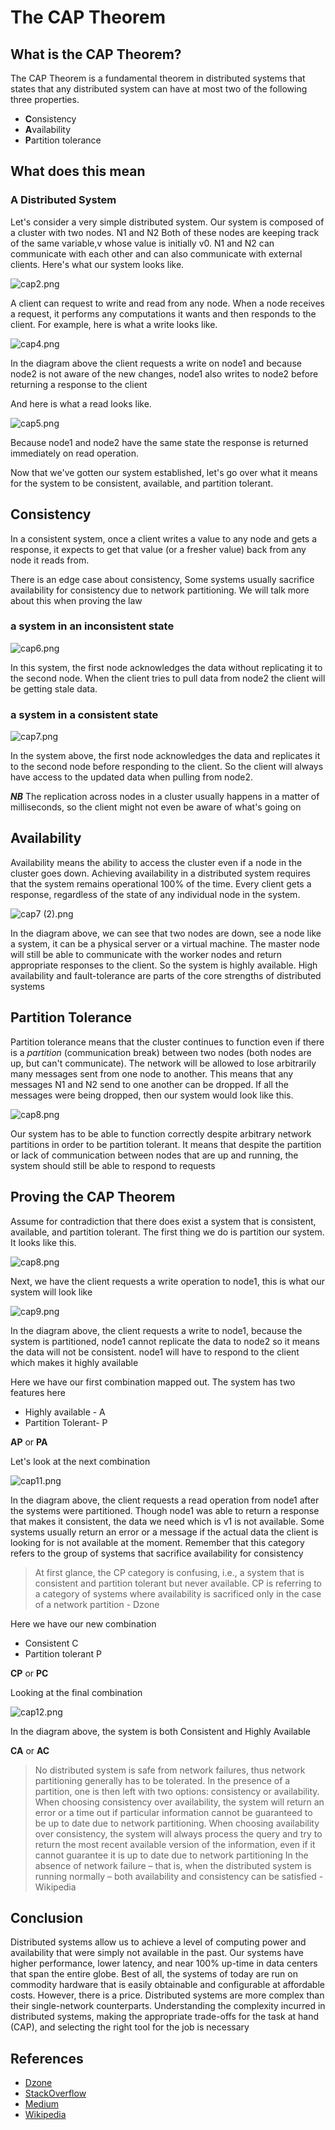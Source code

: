 # The CAP Theorem

## What is the CAP Theorem?

The CAP Theorem is a fundamental theorem in distributed systems that states that any distributed system can have at most two of the following three properties.

- **C**onsistency
- **A**vailability
- **P**artition tolerance

## What does this mean

### A Distributed System
Let's consider a very simple distributed system. Our system is composed of a cluster with two nodes. N1 and N2 Both of these nodes are keeping track of the same variable,v whose value is initially v0. N1 and N2 can communicate with each other and can also communicate with external clients. Here's what our system looks like.

![cap2.png](https://cdn.hashnode.com/res/hashnode/image/upload/v1589916341302/AhSGDFdqn.png)

A client can request to write and read from any node. When a node receives a request, it performs any computations it wants and then responds to the client. For example, here is what a write looks like.

![cap4.png](https://cdn.hashnode.com/res/hashnode/image/upload/v1589916207006/vMQtnL7UX.png)

In the diagram above the client requests a write on node1 and because node2 is not aware of the new changes, node1 also writes to node2 before returning a response to the client

And here is what a read looks like.

![cap5.png](https://cdn.hashnode.com/res/hashnode/image/upload/v1589916669300/YJHY9di5j.png)

Because node1 and node2 have the same state the response is returned immediately on read operation.

Now that we've gotten our system established, let's go over what it means for the system to be consistent, available, and partition tolerant.

## Consistency
In a consistent system, once a client writes a value to any node and gets a response, it expects to get that value (or a fresher value) back from any node it reads from.

There is an edge case about consistency, Some systems usually sacrifice availability for consistency due to network partitioning. We will talk more about this when proving the law

### a system in an inconsistent state

![cap6.png](https://cdn.hashnode.com/res/hashnode/image/upload/v1589918492749/2dmgsUsG6.png)

In this system, the first node acknowledges the data without replicating it to the second node. When the client tries to pull data from node2 the client will be getting stale data. 

### a system in a consistent state

![cap7.png](https://cdn.hashnode.com/res/hashnode/image/upload/v1589919360112/lWnzD5c86.png)

In the system above, the first node acknowledges the data and replicates it to the second node before responding to the client. So the client will always have access to the updated data when pulling from node2. 

**_NB_** The replication across nodes in a cluster usually happens in a matter of milliseconds, so the client might not even be aware of what's going on

## Availability
Availability means the ability to access the cluster even if a node in the cluster goes down. Achieving availability in a distributed system requires that the system remains operational 100% of the time. Every client gets a response, regardless of the state of any individual node in the system.

![cap7 (2).png](https://cdn.hashnode.com/res/hashnode/image/upload/v1589921622640/YdJ3PzR-G.png)

In the diagram above, we can see that two nodes are down, see a node like a system, it can be a physical server or a virtual machine. The master node will still be able to communicate with the worker nodes and return appropriate responses to the client. So the system is highly available. High availability and fault-tolerance are parts of the core strengths of distributed systems

## Partition Tolerance
Partition tolerance means that the cluster continues to function even if there is a 
*partition* (communication break) between two nodes (both nodes are up, but can't communicate). The network will be allowed to lose arbitrarily many messages sent from one node to another. This means that any messages 
N1 and N2 send to one another can be dropped. If all the messages were being dropped, then our system would look like this.

![cap8.png](https://cdn.hashnode.com/res/hashnode/image/upload/v1589922223110/BpKr9hWC7.png)

Our system has to be able to function correctly despite arbitrary network partitions in order to be partition tolerant. It means that despite the partition or lack of communication between nodes that are up and running, the system should still be able to respond to requests

## Proving the CAP Theorem

Assume for contradiction that there does exist a system that is consistent, available, and partition tolerant. The first thing we do is partition our system. It looks like this.

![cap8.png](https://cdn.hashnode.com/res/hashnode/image/upload/v1589922223110/BpKr9hWC7.png)

Next, we have the client requests a write operation to node1, this is what our system will look like

![cap9.png](https://cdn.hashnode.com/res/hashnode/image/upload/v1589922884352/Ew4PLAbBH.png)

In the diagram above, the client requests a write to node1, because the system is partitioned, node1 cannot replicate the data to node2 so it means the data will not be consistent. node1 will have to respond to the client which makes it highly available

Here we have our first combination mapped out. The system has two features here
- Highly available - A
- Partition Tolerant- P

**AP** or **PA**

Let's look at the next combination

![cap11.png](https://cdn.hashnode.com/res/hashnode/image/upload/v1589925653293/iUBElNlcQ.png)

In the diagram above, the client requests a read operation from node1 after the systems were partitioned. Though node1 was able to return a response that makes it consistent, the data we need which is v1 is not available. Some systems usually return an error or a message if the actual data the client is looking for is not available at the moment. Remember that this category refers to the group of systems that sacrifice availability for consistency

> At first glance, the CP category is confusing, i.e., a system that is consistent and partition tolerant but never available. CP is referring to a category of systems where availability is sacrificed only in the case of a network partition - Dzone

Here we have our new combination 
- Consistent C
- Partition tolerant P

**CP** or **PC**

Looking at the final combination

![cap12.png](https://cdn.hashnode.com/res/hashnode/image/upload/v1589926334813/bgv1hmnib.png)

In the diagram above, the system is both Consistent and Highly Available

**CA** or **AC**

> No distributed system is safe from network failures, thus network partitioning generally has to be tolerated. In the presence of a partition, one is then left with two options: consistency or availability. When choosing consistency over availability, the system will return an error or a time out if particular information cannot be guaranteed to be up to date due to network partitioning. When choosing availability over consistency, the system will always process the query and try to return the most recent available version of the information, even if it cannot guarantee it is up to date due to network partitioning In the absence of network failure – that is, when the distributed system is running normally – both availability and consistency can be satisfied - Wikipedia

## Conclusion
Distributed systems allow us to achieve a level of computing power and availability that were simply not available in the past. Our systems have higher performance, lower latency, and near 100% up-time in data centers that span the entire globe. Best of all, the systems of today are run on commodity hardware that is easily obtainable and configurable at affordable costs. However, there is a price. Distributed systems are more complex than their single-network counterparts. Understanding the complexity incurred in distributed systems, making the appropriate trade-offs for the task at hand (CAP), and selecting the right tool for the job is necessary

## References 
- [Dzone](https://dzone.com/articles/understanding-the-cap-theorem) 
- [StackOverflow](https://stackoverflow.com/questions/12346326/cap-theorem-availability-and-partition-tolerance)
- [Medium](https://towardsdatascience.com/cap-theorem-and-distributed-database-management-systems-5c2be977950e)
- [Wikipedia](https://en.wikipedia.org/wiki/CAP_theorem)


